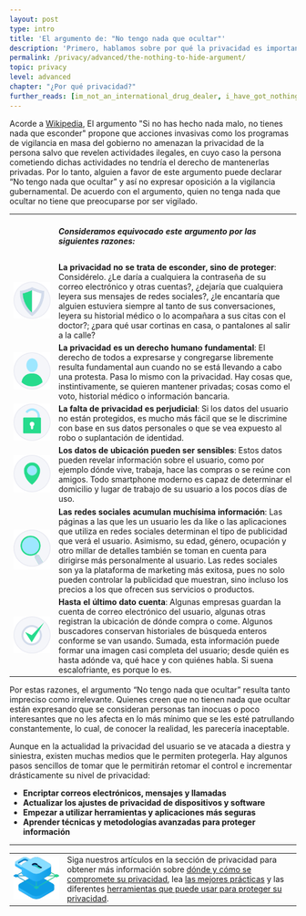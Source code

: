 ```yaml
---
layout: post
type: intro
title: 'El argumento de: "No tengo nada que ocultar"'
description: 'Primero, hablamos sobre por qué la privacidad es importante y por qué el argumento "Si no has hecho nada malo, no tienes nada que esconder" es fundamentalmente incorrecto.'
permalink: /privacy/advanced/the-nothing-to-hide-argument/
topic: privacy
level: advanced
chapter: "¿Por qué privacidad?"
further_reads: [im_not_an_international_drug_dealer, i_have_got_nothing_to_hide_and_other_misunderstandings_of_privacy]
---
```


Acorde a [Wikipedia](https://en.wikipedia.org/wiki/Nothing_to_hide_argument), El argumento "Si no has hecho nada malo, no tienes nada que esconder" propone que acciones invasivas como los programas de vigilancia en masa del gobierno no amenazan la privacidad de la persona salvo que revelen actividades ilegales, en cuyo caso la persona cometiendo dichas actividades no tendría el derecho de mantenerlas privadas. Por lo tanto, alguien a favor de este argumento puede declarar “No tengo nada que ocultar” y así no expresar oposición a la vigilancia gubernamental. De acuerdo con el argumento, quien no tenga nada que ocultar no tiene que preocuparse por ser vigilado.

<table class="table table-borderless mb-4">
    <tbody>
    <tr>
        <td style="width: 65px;"></td>
        <td>
            <h5>Consideramos equivocado este argumento por las siguientes razones:</h5>
        </td>
    </tr>
    <tr>
        <td><img src="/assets/post_files/privacy/beginner/the-nothing-to-hide-argument/prot.svg" alt="La privacidad no se trata de esconder, sino de proteger"></td>
        <td>
            <strong>La privacidad no se trata de esconder, sino de proteger</strong>: Considérelo. ¿Le daría a cualquiera la contraseña de su correo electrónico y otras cuentas?, ¿dejaría que cualquiera leyera sus mensajes de redes sociales?, ¿le encantaría que alguien estuviera siempre al tanto de sus conversaciones, leyera su historial médico o lo acompañara a sus citas con el doctor?; ¿para qué usar cortinas en casa, o pantalones al salir a la calle?
        </td>
    </tr>
    <tr>
        <td><img src="/assets/post_files/privacy/beginner/the-nothing-to-hide-argument/user.svg" alt="La privacidad es un derecho humano fundamental"></td>
        <td>
            <strong>La privacidad es un derecho humano fundamental</strong>: El derecho de todos a expresarse y congregarse libremente resulta fundamental aun cuando no se está llevando a cabo una protesta. Pasa lo mismo con la privacidad. Hay cosas que, instintivamente, se quieren mantener privadas; cosas como el voto, historial médico o información bancaria.
        </td>
    </tr>
    <tr>
        <td><img src="/assets/post_files/privacy/beginner/the-nothing-to-hide-argument/lock.svg" alt="La falta de privacidad es perjudicial"></td>
        <td>
            <strong>La falta de privacidad es perjudicial</strong>: Si los datos del usuario no están protegidos, es mucho más fácil que se le discrimine con base en sus datos personales o que se vea expuesto al robo o suplantación de identidad.
        </td>
    </tr>
    <tr>
        <td><img src="/assets/post_files/privacy/beginner/the-nothing-to-hide-argument/loc.svg" alt="Los datos de ubicación pueden ser sensibles"></td>
        <td>
            <strong>Los datos de ubicación pueden ser sensibles</strong>: Estos datos pueden revelar información sobre el usuario, como por ejemplo dónde vive, trabaja, hace las compras o se reúne con amigos. Todo smartphone moderno es capaz de determinar el domicilio y lugar de trabajo de su usuario a los pocos días de uso.
        </td>
    </tr>
    <tr>
        <td><img src="/assets/post_files/privacy/beginner/the-nothing-to-hide-argument/find.svg" alt="Las redes sociales acumulan muchísima información"></td>
        <td>
            <strong>Las redes sociales acumulan muchísima información</strong>: Las páginas a las que les un usuario les da like o las aplicaciones que utiliza en redes sociales determinan el tipo de publicidad que verá el usuario. Asimismo, su edad, género, ocupación y otro millar de detalles también se toman en cuenta para dirigirse más personalmente al usuario. Las redes sociales son ya la plataforma de marketing más exitosa, pues no solo pueden controlar la publicidad que muestran, sino incluso los precios a los que ofrecen sus servicios o productos.
        </td>
    </tr>
    <tr>
        <td><img src="/assets/post_files/privacy/beginner/the-nothing-to-hide-argument/tick.svg" alt="Hasta el último dato cuenta:"></td>
        <td>
            <strong>Hasta el último dato cuenta</strong>: Algunas empresas guardan la cuenta de correo electrónico del usuario, algunas otras registran la ubicación de dónde compra o come. Algunos buscadores conservan historiales de búsqueda enteros conforme se van usando. Sumada, esta información puede formar una imagen casi completa del usuario; desde quién es hasta adónde va, qué hace y con quiénes habla. Si suena escalofriante, es porque lo es.
        </td>
    </tr>
    </tbody>
</table>


Por estas razones, el argumento “No tengo nada que ocultar” resulta tanto impreciso como irrelevante. Quienes creen que no tienen nada que ocultar están expresando que se consideran personas tan inocuas o poco interesantes que no les afecta en lo más mínimo que se les esté patrullando constantemente, lo cual, de conocer la realidad, les parecería inaceptable.

Aunque en la actualidad la privacidad del usuario se ve atacada a diestra y siniestra, existen muchas medios que le permiten protegerla. Hay algunos pasos sencillos de tomar que le permitirán retomar el control e incrementar drásticamente su nivel de privacidad:

 - **Encriptar correos electrónicos, mensajes y llamadas**
 - **Actualizar los ajustes de privacidad de dispositivos y software**
 - **Empezar a utilizar herramientas y aplicaciones más seguras**
 - **Aprender técnicas y metodologías avanzadas para proteger información**

<hr class="mt-5 mb-5">

<table class="table table-borderless">
    <tbody>
    <tr>
        <td style="width: 80px;"><img src="/assets/post_files/privacy/beginner/the-nothing-to-hide-argument/privacy.svg" alt="Privacy"></td>
        <td>
            Siga nuestros artículos en la sección de privacidad para obtener más información sobre <a href="{{ site.baseurl }}{% post_url /privacy/beginner/2023-02-01-your-phone-and-computer %}">dónde y cómo se compromete su privacidad</a>, lea <a href="{{ site.baseurl }}{% post_url /privacy/beginner/2023-03-01-best-practices %}">las mejores prácticas</a> y las diferentes <a href="{{ site.baseurl }}{% post_url /privacy/beginner/2023-04-01-tools-to-protect-your-privacy %}">herramientas que puede usar para proteger su privacidad</a>.
        </td>
    </tr>
    </tbody>
</table>